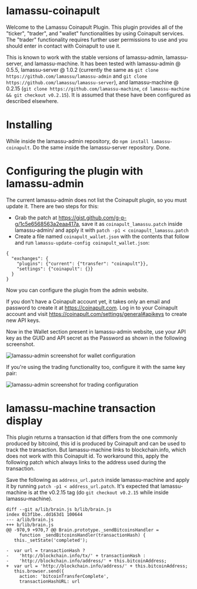 lamassu-coinapult
=================

Welcome to the Lamassu Coinapult Plugin. This plugin provides all of the "ticker", "trader", and "wallet" functionalities by using Coinapult services. The "trader" functionality requires further user permissions to use and you should enter in contact with Coinapult to use it.

This is known to work with the stable versions of lamassu-admin, lamassu-server, and lamassu-machine. It has been tested with lamassu-admin @ 0.5.5, lamassu-server @ 1.0.2 (currently the same as `git clone https://github.com/lamassu/lamassu-admin` and `git clone https://github.com/lamassu/lamassu-server`), and lamassu-machine @ 0.2.15 (`git clone https://github.com/lamassu-machine`, `cd lamassu-machine && git checkout v0.2.15`). It is assumed that these have been configured as described elsewhere.


Installing
==========

While inside the lamassu-admin repository, do `npm install lamassu-coinapult`. Do the same inside the lamassu-server repository. Done.


Configuring the plugin with lamassu-admin
=========================================

The current lamassu-admin does not list the Coinapult plugin, so you must update it. There are two steps for this:

 * Grab the patch at https://gist.github.com/g-p-g/1c5e6568563a2eaa417a, save it as `coinapult_lamassu.patch` inside lamassu-admin/ and apply it with `patch -p1 < coinapult_lamassu.patch`
 * Create a file named `coinapult_wallet.json` with the contents that follow and run `lamassu-update-config coinapult_wallet.json`:

```
{
  "exchanges": {
    "plugins": {"current": {"transfer": "coinapult"}},
    "settings": {"coinapult": {}}
  }
}
```

Now you can configure the plugin from the admin website.

If you don't have a Coinapult account yet, it takes only an email and password to create it at https://coinapult.com. Log in to your Coinapult account and visit https://coinapult.com/settings/general#apikeys to create new API keys.

Now in the Wallet section present in lamassu-admin website, use your API key as the GUID and API secret as the Password as shown in the following screenshot.

![lamassu-admin screenshot for wallet configuration](http://i.imgur.com/C1Sa6Js.png "Coinapult wallet in lamassu-admin")

If you're using the trading functionality too, configure it with the same key pair:

![lamassu-admin screenshot for trading configuration](http://i.imgur.com/hvhAndj.png "Coinapult trading in lamassu-admin")


lamassu-machine transaction display
===================================

This plugin returns a transaction id that differs from the one commonly produced by bitcoind, this id is produced by Coinapult and can be used to track the transaction. But lamassu-machine links to blockchain.info, which does not work with this Coinapult id. To workaround this, apply the following patch which always links to the address used during the transaction.

Save the following as `address_url.patch` inside lamassu-machine and apply it by running `patch -p1 < address_url.patch`. It's expected that lamassu-machine is at the v0.2.15 tag (do `git checkout v0.2.15` while inside lamassu-machine).

```
diff --git a/lib/brain.js b/lib/brain.js
index 013f1be..dd163d1 100644
--- a/lib/brain.js
+++ b/lib/brain.js
@@ -970,9 +970,7 @@ Brain.prototype._sendBitcoinsHandler =
     function _sendBitcoinsHandler(transactionHash) {
   this._setState('completed');
 
-  var url = transactionHash ?
-    'http://blockchain.info/tx/' + transactionHash :
-    'http://blockchain.info/address/' + this.bitcoinAddress;
+  var url = 'http://blockchain.info/address/' + this.bitcoinAddress;
   this.browser.send({
     action: 'bitcoinTransferComplete',
     transactionHashURL: url
```
